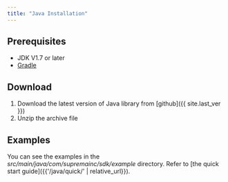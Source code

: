 ```yaml
---
title: "Java Installation"
---
```


## Prerequisites

* JDK V1.7 or later
* [Gradle](https://gradle.org/)

## Download

1. Download the latest version of Java library from [github]({{ site.last_ver }})
2. Unzip the archive file

## Examples

You can see the examples in the _src/main/java/com/supremainc/sdk/example_ directory. Refer to [the quick start guide]({{'/java/quick/' | relative_url}}).